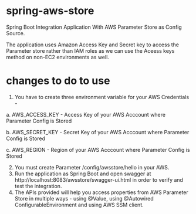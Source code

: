 # spring-aws-store

Spring Boot Integration Application With AWS Parameter Store as Config Source.

The application uses Amazon Access Key and Secret key to access the Parameter store rather than IAM roles as we can use the Aceess keys method on non-EC2 environments as well.

# changes to do to use

1. You have to create three environment variable for your AWS Credentials -

  a. AWS_ACCESS_KEY - Access Key of your AWS Acccount where Parameter Config is Stored
  
  b. AWS_SECRET_KEY - Secret Key of your AWS Acccount where Parameter Config is Stored
  
  c. AWS_REGION - Region of your AWS Acccount where Parameter Config is Stored
  
2. You must create Parameter /config/awsstore/hello in your AWS.
3. Run the application as Spring Boot and open swagger at http://localhost:8083/awsstore/swagger-ui.html in order to verify and test the integration. 
4. The APIs provided will help you access properties from AWS Parameter Store in multiple ways - using @Value, using @Autowired ConfigurableEnvironment and using AWS SSM client.

